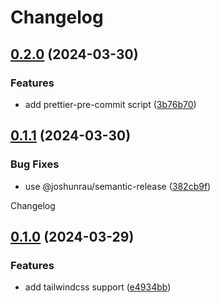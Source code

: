 # Changelog

## [0.2.0](https://github.com/joshunrau/prettier-config/compare/v0.1.1...v0.2.0) (2024-03-30)


### Features

* add prettier-pre-commit script ([3b76b70](https://github.com/joshunrau/prettier-config/commit/3b76b7070265082b5808a7ad0b78d1a6201d76f9))

## [0.1.1](https://github.com/joshunrau/prettier-config/compare/v0.1.0...v0.1.1) (2024-03-30)


### Bug Fixes

* use @joshunrau/semantic-release ([382cb9f](https://github.com/joshunrau/prettier-config/commit/382cb9f0aa08371c4d4e53c34651e5d2c91eb5bd))

Changelog

## [0.1.0](https://github.com/joshunrau/prettier-config/compare/v0.0.1...v0.1.0) (2024-03-29)


### Features

* add tailwindcss support ([e4934bb](https://github.com/joshunrau/prettier-config/commit/e4934bb1926783a87511d0bb75aa2485490c566f))
